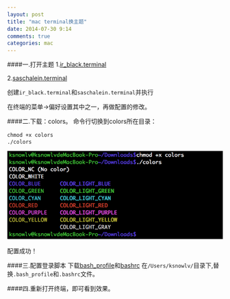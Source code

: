 ```yaml
---
layout: post
title: "mac terminal换主题"
date: 2014-07-30 9:14
comments: true
categories: mac
---
```


####一.打开主题
1.[ir_black.terminal](https://github.com/ksnowlv/download-Resource/blob/master/mac%20terminal%20theme/IR_Black.terminal)

2.[saschalein.terminal](https://github.com/ksnowlv/download-Resource/blob/master/mac%20terminal%20theme/saschalein.terminal)

创建`ir_black.terminal`和`saschalein.terminal`并执行

在终端的菜单->偏好设置其中之一，再做配置的修改。

####二.下载：colors。
命令行切换到colors所在目录：
 
    chmod +x colors
    ./colors 
    
![image](/images/post/2014-07-30-mac-terminal-change-color/1.png)

配置成功！

####三.配置登录脚本
下载[bash_profile](http://)和[bashrc](http://)
在`/Users/ksnowlv/`目录下,替换`.bash_profile`和`.bashrc`文件。

####四.重新打开终端，即可看到效果。